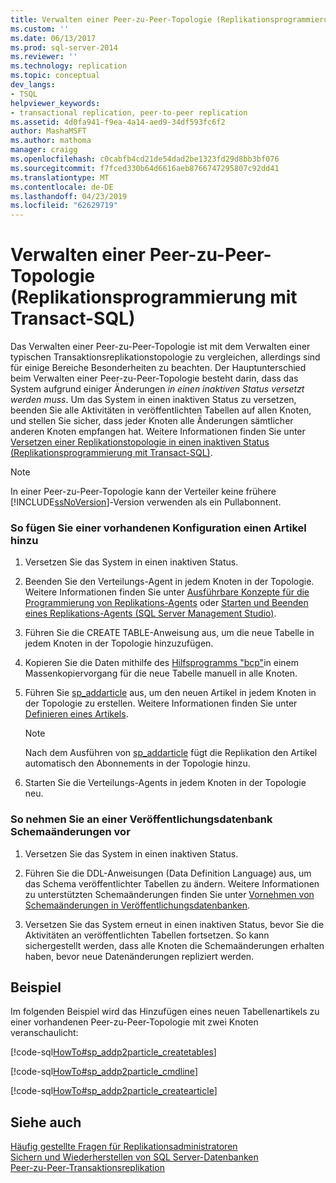 ```yaml
---
title: Verwalten einer Peer-zu-Peer-Topologie (Replikationsprogrammierung mit Transact-SQL) | Microsoft-Dokumentation
ms.custom: ''
ms.date: 06/13/2017
ms.prod: sql-server-2014
ms.reviewer: ''
ms.technology: replication
ms.topic: conceptual
dev_langs:
- TSQL
helpviewer_keywords:
- transactional replication, peer-to-peer replication
ms.assetid: 4d0fa941-f9ea-4a14-aed9-34df593fc6f2
author: MashaMSFT
ms.author: mathoma
manager: craigg
ms.openlocfilehash: c0cabfb4cd21de54dad2be1323fd29d8bb3bf076
ms.sourcegitcommit: f7fced330b64d6616aeb8766747295807c92dd41
ms.translationtype: MT
ms.contentlocale: de-DE
ms.lasthandoff: 04/23/2019
ms.locfileid: "62629719"
---
```

# <a name="administer-a-peer-to-peer-topology-replication-transact-sql-programming"></a>Verwalten einer Peer-zu-Peer-Topologie (Replikationsprogrammierung mit Transact-SQL)
  Das Verwalten einer Peer-zu-Peer-Topologie ist mit dem Verwalten einer typischen Transaktionsreplikationstopologie zu vergleichen, allerdings sind für einige Bereiche Besonderheiten zu beachten. Der Hauptunterschied beim Verwalten einer Peer-zu-Peer-Topologie besteht darin, dass das System aufgrund einiger Änderungen *in einen inaktiven Status versetzt werden muss*. Um das System in einen inaktiven Status zu versetzen, beenden Sie alle Aktivitäten in veröffentlichten Tabellen auf allen Knoten, und stellen Sie sicher, dass jeder Knoten alle Änderungen sämtlicher anderen Knoten empfangen hat. Weitere Informationen finden Sie unter [Versetzen einer Replikationstopologie in einen inaktiven Status &#40;Replikationsprogrammierung mit Transact-SQL&#41;](quiesce-a-replication-topology-replication-transact-sql-programming.md).  
  
> [!NOTE]  
>  In einer Peer-zu-Peer-Topologie kann der Verteiler keine frühere [!INCLUDE[ssNoVersion](../../../includes/ssnoversion-md.md)]-Version verwenden als ein Pullabonnent.  
  
### <a name="to-add-an-article-to-an-existing-configuration"></a>So fügen Sie einer vorhandenen Konfiguration einen Artikel hinzu  
  
1.  Versetzen Sie das System in einen inaktiven Status.  
  
2.  Beenden Sie den Verteilungs-Agent in jedem Knoten in der Topologie. Weitere Informationen finden Sie unter [Ausführbare Konzepte für die Programmierung von Replikations-Agents](../concepts/replication-agent-executables-concepts.md) oder [Starten und Beenden eines Replikations-Agents &#40;SQL Server Management Studio&#41;](../agents/start-and-stop-a-replication-agent-sql-server-management-studio.md).  
  
3.  Führen Sie die CREATE TABLE-Anweisung aus, um die neue Tabelle in jedem Knoten in der Topologie hinzuzufügen.  
  
4.  Kopieren Sie die Daten mithilfe des [Hilfsprogramms "bcp"](../../../tools/bcp-utility.md)in einem Massenkopiervorgang für die neue Tabelle manuell in alle Knoten.  
  
5.  Führen Sie [sp_addarticle](/sql/relational-databases/system-stored-procedures/sp-addarticle-transact-sql) aus, um den neuen Artikel in jedem Knoten in der Topologie zu erstellen. Weitere Informationen finden Sie unter [Definieren eines Artikels](../publish/define-an-article.md).  
  
    > [!NOTE]  
    >  Nach dem Ausführen von [sp_addarticle](/sql/relational-databases/system-stored-procedures/sp-addarticle-transact-sql) fügt die Replikation den Artikel automatisch den Abonnements in der Topologie hinzu.  
  
6.  Starten Sie die Verteilungs-Agents in jedem Knoten in der Topologie neu.  
  
### <a name="to-make-schema-changes-to-a-publication-database"></a>So nehmen Sie an einer Veröffentlichungsdatenbank Schemaänderungen vor  
  
1.  Versetzen Sie das System in einen inaktiven Status.  
  
2.  Führen Sie die DDL-Anweisungen (Data Definition Language) aus, um das Schema veröffentlichter Tabellen zu ändern. Weitere Informationen zu unterstützten Schemaänderungen finden Sie unter [Vornehmen von Schemaänderungen in Veröffentlichungsdatenbanken](../publish/make-schema-changes-on-publication-databases.md).  
  
3.  Versetzen Sie das System erneut in einen inaktiven Status, bevor Sie die Aktivitäten an veröffentlichten Tabellen fortsetzen. So kann sichergestellt werden, dass alle Knoten die Schemaänderungen erhalten haben, bevor neue Datenänderungen repliziert werden.  
  
## <a name="example"></a>Beispiel  
 Im folgenden Beispiel wird das Hinzufügen eines neuen Tabellenartikels zu einer vorhandenen Peer-zu-Peer-Topologie mit zwei Knoten veranschaulicht:  
  
 [!code-sql[HowTo#sp_addp2particle_createtables](../../../snippets/tsql/SQL15/replication/howto/tsql/addp2particle.sql#sp_addp2particle_createtables)]  
  
 [!code-sql[HowTo#sp_addp2particle_cmdline](../../../snippets/tsql/SQL15/replication/howto/tsql/addp2particle.sql#sp_addp2particle_cmdline)]  
  
 [!code-sql[HowTo#sp_addp2particle_createarticle](../../../snippets/tsql/SQL15/replication/howto/tsql/addp2particle.sql#sp_addp2particle_createarticle)]  
  
## <a name="see-also"></a>Siehe auch  
 [Häufig gestellte Fragen für Replikationsadministratoren](frequently-asked-questions-for-replication-administrators.md)   
 [Sichern und Wiederherstellen von SQL Server-Datenbanken](../../backup-restore/back-up-and-restore-of-sql-server-databases.md)   
 [Peer-zu-Peer-Transaktionsreplikation](../transactional/peer-to-peer-transactional-replication.md)  
  
  
